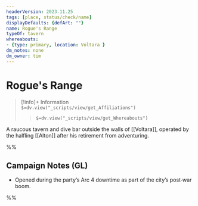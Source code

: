 ```yaml
---
headerVersion: 2023.11.25
tags: [place, status/check/name]
displayDefaults: {defArt: ""}
name: Rogue's Range
typeOf: tavern
whereabouts: 
- {type: primary, location: Voltara }
dm_notes: none
dm_owner: tim
---
```

# Rogue's Range
>[!info]+ Information  
> `$=dv.view("_scripts/view/get_Affiliations")`  
>> `$=dv.view("_scripts/view/get_Whereabouts")`

A raucous tavern and dive bar outside the walls of [[Voltara]], operated by the halfling [[Alton]] after his retirement from adventuring. 

%%
## Campaign Notes (GL)

- Opened during the party’s Arc 4 downtime as part of the city’s post‑war boom.

%%